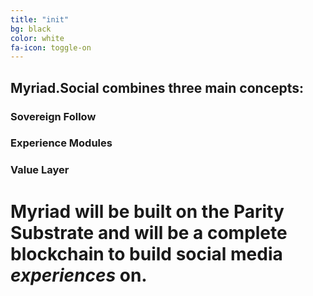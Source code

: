 ```yaml
---
title: "init"
bg: black
color: white
fa-icon: toggle-on
---
```


## Myriad.Social combines three main concepts:

### Sovereign Follow

### Experience Modules

### Value Layer


# **Myriad will be built on the Parity Substrate and will be a complete blockchain to build social media *experiences* on.**